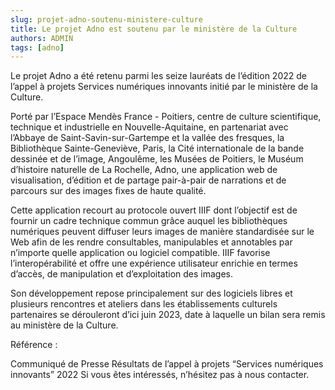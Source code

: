 ```yaml
---
slug: projet-adno-soutenu-ministere-culture
title: Le projet Adno est soutenu par le ministère de la Culture
authors: ADMIN
tags: [adno]
---
```


Le projet Adno a été retenu parmi les seize lauréats de l’édition 2022 de l’appel à projets Services numériques innovants initié par le ministère de la Culture.

Porté par l’Espace Mendès France - Poitiers, centre de culture scientifique, technique et industrielle en Nouvelle-Aquitaine, en partenariat avec l’Abbaye de Saint-Savin-sur-Gartempe et la vallée des fresques, la Bibliothèque Sainte-Geneviève, Paris, la Cité internationale de la bande dessinée et de l’image, Angoulême, les Musées de Poitiers, le Muséum d’histoire naturelle de La Rochelle, Adno, une application web de visualisation, d’édition et de partage pair-à-pair de narrations et de parcours sur des images fixes de haute qualité.

Cette application recourt au protocole ouvert IIIF dont l’objectif est de fournir un cadre technique commun grâce auquel les bibliothèques numériques peuvent diffuser leurs images de manière standardisée sur le Web afin de les rendre consultables, manipulables et annotables par n’importe quelle application ou logiciel compatible. IIIF favorise l’interopérabilité et offre une expérience utilisateur enrichie en termes d’accès, de manipulation et d’exploitation des images.

Son développement repose principalement sur des logiciels libres et plusieurs rencontres et ateliers dans les établissements culturels partenaires se dérouleront d’ici juin 2023, date à laquelle un bilan sera remis au ministère de la Culture.

Référence :

Communiqué de Presse Résultats de l’appel à projets “Services numériques innovants” 2022
Si vous êtes intéressés, n’hésitez pas à nous contacter.